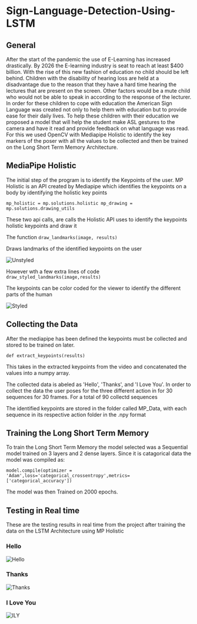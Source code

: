 # Sign-Language-Detection-Using-LSTM

## General

After the start of the pandemic the use of E-Learning has increased drastically. By 2026 the E-learning industry is seat to reach at least $400 billion. With the rise of this new fashion of education no child should be left behind. Children with the disability of hearing loss are held at a disadvantage due to the reason that they have a hard time hearing the lectures that are present on the screen. Other factors would be a mute child who would not be able to speak in according to the response of the lecturer. In order for these children to cope with education the American Sign Language was created not only to help them with education but to provide ease for their daily lives. To help these children with their education we proposed a model that will help the student make ASL gestures to the camera and have it read and provide feedback on what language was read. For this we used OpenCV with Mediapipe Holistic to identify the key markers of the poser with all the values to be collected and then be trained on the Long Short Term Memory Architecture. 

## MediaPipe Holistic
The initial step of the program is to identify the Keypoints of the user. MP Holistic is an API created by Mediapipe which identifies the keypoints on a body by identifying the holistic key points

`mp_holistic = mp.solutions.holistic
mp_drawing = mp.solutions.drawing_utils`

These two api calls, are calls the Holistic API uses to identify the keypoints holistic keypoints and draw it



The function
`draw_landmarks(image, results)`

Draws landmarks of the identified keypoints on the user

![Unstyled](https://github.com/evarghese563/Images/blob/main/Sign/unstyled.gif)


However wth a few extra lines of code 
`draw_styled_landmarks(image,results)`

The keypoints can be color coded for the viewer to identify the different parts of the human

![Styled](https://github.com/evarghese563/Images/blob/main/Sign/styled.gif)


## Collecting the Data
After the mediapipe has been defined the keypoints must be collected and stored to be trained on later. 

`def extract_keypoints(results)` 

This takes in the extracted keypoints from the video and concatenated the values into a numpy array.


The collected data is abeled as 'Hello', 'Thanks', and 'I Love You'. In order to collect the data the user poses for the three different action in for 30 sequences for 30 frames. For a total of 90 collectd sequences

The identified keypoints are stored in the folder called MP_Data, with each sequence in its respective action folder in the .npy format 


## Training the Long Short Term Memory
To train the Long Short Term Memory the model selected was a Sequential model trained on 3 layers and 2 dense layers. Since it is catagorical data the model was compiled as:

`model.compile(optimizer = 'Adam',loss='categorical_crossentropy',metrics=['categorical_accuracy'])`

The model was then Trained on 2000 epochs.

## Testing in Real time
These are the testing results in real time from the project after training the data on the LSTM Architecture using MP Holistic

### Hello

![Hello](https://github.com/evarghese563/Images/blob/main/Sign/hello.gif)

### Thanks

![Thanks](https://github.com/evarghese563/Images/blob/main/Sign/thanks.gif)

### I Love You

![ILY](https://github.com/evarghese563/Images/blob/main/Sign/ily.gif)
